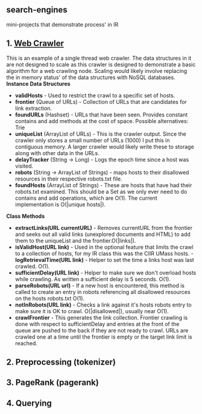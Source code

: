 ## search-engines
mini-projects that demonstrate process' in IR

## 1. [Web Crawler](src/main/java/edu/umass/crawler/Crawler.java)
This is an example of a single thread web crawler. The data structures in it are not designed to scale as this crawler is designed to demonstrate a basic algorithm for a web crawling node. Scaling would likely involve replacing the in memory status' of the data structures with NoSQL databases.
**Instance Data Structures**
- **validHosts** - Used to restrict the crawl to a specific set of hosts.
- **frontier** (Queue of URLs) - Collection of URLs that are candidates for link extraction.
- **foundURLs** (Hashset) - URLs that have been seen. Provides constant contains and add methods at the cost of space. Possible alternatives: Trie
- **uniqueList** (ArrayList of URLs) - This is the crawler output. Since the crawler only stores a small number of URLs (1000) I put this in contiguous memory. A larger crawler would likely write these to storage along with other data in the URLs.
- **delayTracker** (String -> Long) - Logs the epoch time since a host was visited.
- **robots** (String -> ArrayList of Strings) - maps hosts to their disallowed resources in their respective robots.txt file.
- **foundHosts** (ArrayList of Strings) - These are hosts that have had their robots.txt examined. This should be a Set as we only ever need to do contains and add operations, which are O(1). The current implementation is O(|unique hosts|).

**Class Methods**
- **extractLinks(URL currentURL)** - Removes currentURL from the frontier and seeks out all valid links (unexplored documents and HTML) to add them to the uniqueList and the frontier.O(|links|).
- **isValidHost(URL link)** - Used in the optional feature that limits the crawl to a collection of hosts, for my IR class this was the CIIR UMass hosts. - **logRetrievalTime(URL link)** - Helper to set the time a links host was last crawled. O(1).
- **sufficientDelay(URL link)** - Helper to make sure we don't overload hosts while crawling. As written a sufficient delay is 5 seconds. O(1).
- **parseRobots(URL url)** - If a new host is encountered, this method is called to create an entry in robots referencing all disallowed resources on the hosts robots.txt O(1).
- **notInRobots(URL link)** - Checks a link against it's hosts robots entry to make sure it is OK to crawl. O(|disallowed|), usually near O(1).
- **crawlFrontier** - This generates the link collection. Frontier crawling is done with respect to sufficientDelay and entries at the front of the queue are pushed to the back if they are not ready to crawl. URLs are crawled one at a time until the frontier is empty or the target link limit is reached.

## 2. Preprocessing (tokenizer)

## 3. PageRank (pagerank)

## 4. Querying
